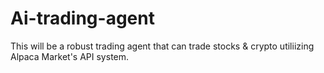 # Ai-trading-agent
 This will be a robust trading agent that can trade stocks & crypto utiliizing Alpaca Market's API system. 

